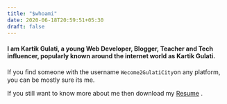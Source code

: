 ```yaml
---
title: "$whoami"
date: 2020-06-18T20:59:51+05:30
draft: false
---
```


#### I am Kartik Gulati, a young Web Developer, Blogger, Teacher and Tech influencer, popularly known around the internet world as Kartik Gulati.

 If you ﬁnd some­one with the user­name ```Wecome2GulatiCity```on any platform, you can be mostly sure its me.

 If you still want to know more about me then download my [Resume](https://drive.google.com/drive/folders/1enQ9PNANjNckyNBBs-R7r5EoU_-cBGaI?usp=sharing) .


